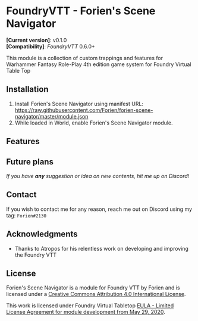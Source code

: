 # FoundryVTT - Forien's Scene Navigator
**[Current version]**: v0.1.0  
**[Compatibility]**: *FoundryVTT* 0.6.0+

This module is a collection of custom trappings and features for Warhammer Fantasy Role-Play 4th edition game system for Foundry Virtual Table Top


## Installation

1. Install Forien's Scene Navigator using manifest URL: https://raw.githubusercontent.com/Forien/forien-scene-navigator/master/module.json
2. While loaded in World, enable Forien's Scene Navigator module.


## Features


## Future plans

*If you have **any** suggestion or idea on new contents, hit me up on Discord!*


## Contact

If you wish to contact me for any reason, reach me out on Discord using my tag: `Forien#2130`


## Acknowledgments

* Thanks to Atropos for his relentless work on developing and improving the Foundry VTT

## License

Forien's Scene Navigator is a module for Foundry VTT by Forien and is licensed under a [Creative Commons Attribution 4.0 International License](http://creativecommons.org/licenses/by/4.0/).

This work is licensed under Foundry Virtual Tabletop [EULA - Limited License Agreement for module development from May 29, 2020](https://foundryvtt.com/article/license/).
